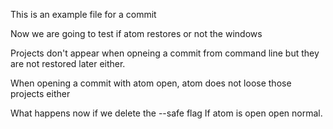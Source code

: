 This is an example file for a commit

Now we are going to test if atom restores or not the windows

Projects don't appear when opneing a commit from command line but they are not restored later either.

When opening a commit with atom open, atom does not loose those projects either


What happens now if we delete the --safe flag
If atom is open open normal.

